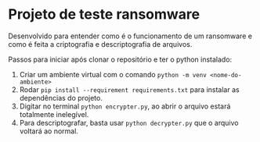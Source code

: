 # Projeto de teste ransomware

Desenvolvido para entender como é o funcionamento de um ransomware e como é feita a criptografia e descriptografia de arquivos.

Passos para iniciar após clonar o repositório e ter o python instalado:
1. Criar um ambiente virtual com o comando `python -m venv <nome-do-ambiente>`
1. Rodar `pip install --requirement requirements.txt` para instalar as dependências do projeto.
2. Digitar no terminal `python encrypter.py`, ao abrir o arquivo estará totalmente inelegível.
3. Para descriptografar, basta usar `python decrypter.py` que o arquivo voltará ao normal.
